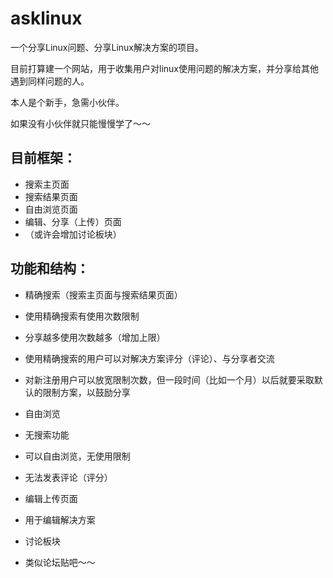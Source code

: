 # asklinux
一个分享Linux问题、分享Linux解决方案的项目。

目前打算建一个网站，用于收集用户对linux使用问题的解决方案，并分享给其他遇到同样问题的人。

本人是个新手，急需小伙伴。

如果没有小伙伴就只能慢慢学了～～

## 目前框架：
* 搜索主页面
* 搜索结果页面
* 自由浏览页面
* 编辑、分享（上传）页面
* （或许会增加讨论板块）

## 功能和结构：

* 精确搜索（搜索主页面与搜索结果页面）
 * 使用精确搜索有使用次数限制
 * 分享越多使用次数越多（增加上限）
 * 使用精确搜索的用户可以对解决方案评分（评论）、与分享者交流
 * 对新注册用户可以放宽限制次数，但一段时间（比如一个月）以后就要采取默认的限制方案，以鼓励分享
* 自由浏览
 * 无搜索功能
 * 可以自由浏览，无使用限制
 * 无法发表评论（评分）

* 编辑上传页面
 * 用于编辑解决方案

* 讨论板块
 * 类似论坛贴吧～～

